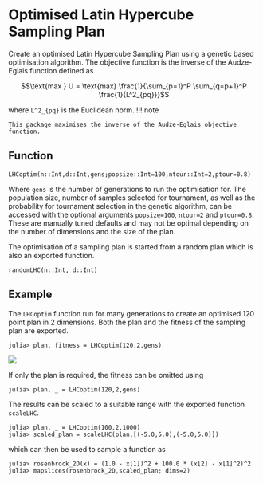 # Optimised Latin Hypercube Sampling Plan

Create an optimised Latin Hypercube Sampling Plan using a genetic based optimisation
algorithm. The objective function is the inverse of the Audze-Eglais function defined as

```math
\text{max } U = \text{max} \frac{1}{\sum_{p=1}^P \sum_{q=p+1}^P \frac{1}{L^2_{pq}}}
```
where ``L^2_{pq}`` is the Euclidean norm.
!!! note

    This package maximises the inverse of the Audze-Eglais objective function.

## Function
```@docs
LHCoptim(n::Int,d::Int,gens;popsize::Int=100,ntour::Int=2,ptour=0.8)
```
Where `gens` is the number of generations to run the optimisation for. The population
size, number of samples selected for tournament, as well as the probability for tournament
selection in the genetic algorithm, can be accessed with the optional arguments
`popsize=100`, `ntour=2` and `ptour=0.8`. These are manually tuned defaults and may not be
optimal depending on the number of dimensions and the size of the plan.

The optimisation of a sampling plan is started from a random plan which is also
an exported function.
```@docs
randomLHC(n::Int, d::Int)
```

## Example
The `LHCoptim` function run for many generations to create an optimised 120 point
plan in 2 dimensions. Both the plan and the fitness of the sampling plan are exported.

```julia-repl
julia> plan, fitness = LHCoptim(120,2,gens)
```
![](https://raw.githubusercontent.com/MrUrq/LatinHypercubeSampling.jl/master/docs/src/assets/120p2d.png)

If only the plan is required, the fitness can be omitted using 
```julia-repl
julia> plan, _ = LHCoptim(120,2,gens)
```

The results can be scaled to a suitable range with the exported function `scaleLHC`.
```julia-repl
julia> plan, _ = LHCoptim(100,2,1000)
julia> scaled_plan = scaleLHC(plan,[(-5.0,5.0),(-5.0,5.0)])
```
which can then be used to sample a function as 
```julia-repl
julia> rosenbrock_2D(x) = (1.0 - x[1])^2 + 100.0 * (x[2] - x[1]^2)^2
julia> mapslices(rosenbrock_2D,scaled_plan; dims=2)
```